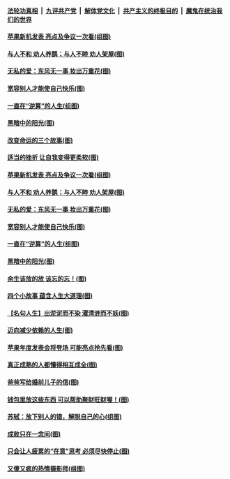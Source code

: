 ####  [法轮功真相](../../../../basic/blob/master/README.md?t=09111152) &nbsp;|&nbsp; [九评共产党](../../../../9ping.md/blob/master/README.md?t=09111152) &nbsp;|&nbsp; [解体党文化](../../../../jtdwh.md/blob/master/README.md?t=09111152)  &nbsp;|&nbsp; [共产主义的终极目的](../../../../gczydzjmd.md/blob/master/README.md?t=09111152) &nbsp;|&nbsp; [魔鬼在统治我们的世界](../../../../mgztzwmdsj.md/blob/master/README.md?t=09111152) 

#### [苹果新机发表 亮点及争议一次看(组图)](../pages/p8/906967.md?t=09111152) 

#### [与人不和 劝人养鹅；与人不睦 劝人架屋(图)](../pages/p8/906905.md?t=09111152) 

#### [无私的爱：东风无一事 妆出万重花(图)](../pages/p8/906862.md?t=09111152) 

#### [宽容别人才能使自己快乐(图)](../pages/p8/906553.md?t=09111152) 

#### [一直在“逆算”的人生(组图)](../pages/p8/906796.md?t=09111152) 

#### [黑暗中的阳光(图)](../pages/p8/904616.md?t=09111152) 

#### [改变命运的三个故事(图)](../pages/p8/906257.md?t=09111152) 

#### [适当的挫折 让自我变得更柔软(图)](../pages/p8/906984.md?t=09111152) 

#### [苹果新机发表 亮点及争议一次看(组图)](../pages/p8/906967.md?t=09111152) 

#### [与人不和 劝人养鹅；与人不睦 劝人架屋(图)](../pages/p8/906905.md?t=09111152) 

#### [无私的爱：东风无一事 妆出万重花(图)](../pages/p8/906862.md?t=09111152) 

#### [宽容别人才能使自己快乐(图)](../pages/p8/906553.md?t=09111152) 

#### [一直在“逆算”的人生(组图)](../pages/p8/906796.md?t=09111152) 

#### [黑暗中的阳光(图)](../pages/p8/904616.md?t=09111152) 

#### [余生该放的放 该忘的忘！(图)](../pages/p8/906090.md?t=09111152) 

#### [四个小故事 蕴含人生大道理(图)](../pages/p8/906252.md?t=09111152) 

#### [【名句人生】出淤泥而不染 濯清涟而不妖(图)](../pages/p8/906444.md?t=09111152) 

#### [迈向减少依赖的人生(图)](../pages/p8/906794.md?t=09111152) 

#### [苹果年度发表会将登场 可能亮点抢先看(图)](../pages/p8/906649.md?t=09111152) 

#### [真正成熟的人都懂得相互成全(图)](../pages/p8/906442.md?t=09111152) 

#### [爸爸写给婚前儿子的信(图)](../pages/p8/905680.md?t=09111152) 

#### [钱包里放这些东西 可以帮助聚财旺财喔！(图)](../pages/p8/906544.md?t=09111152) 

#### [苏轼：放下别人的错，解脱自己的心(组图)](../pages/p8/906304.md?t=09111152) 

#### [成败只在一念间(图)](../pages/p8/906079.md?t=09111152) 

#### [只会让人疲累的“在意”思考 必须尽快停止(图)](../pages/p8/906648.md?t=09111152) 

#### [又傻又疯的热情摄影师(组图)](../pages/p8/906543.md?t=09111152) 

